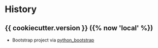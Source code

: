 # History

## {{ cookiecutter.version }} ({% now 'local' %})

* Bootstrap project via
    [python_bootstrap](https://github.com/bergercookie/python_package_cookiecutter)

